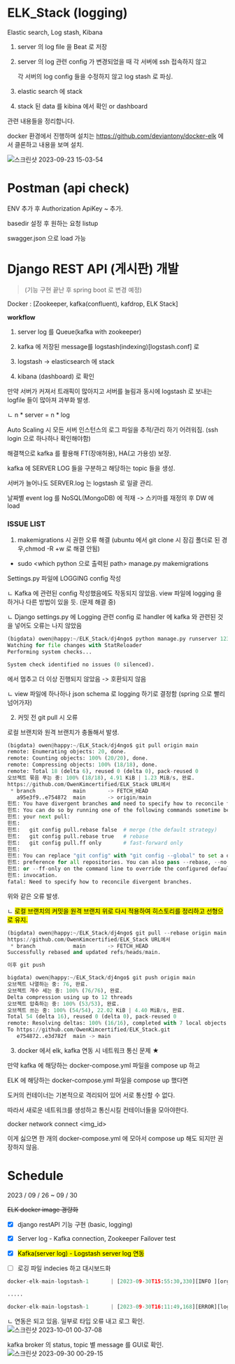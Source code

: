 # ELK_Stack (logging)
Elastic search, Log stash, Kibana 

1. server 의 log file 을 Beat 로 저장

2. server 의 log 관련 config 가 변경되었을 때 각 서버에 ssh 접속하지 않고

   각 서버의 log config 들을 수정하지 않고 log stash 로 파싱. 

4. elastic search 에 stack

5. stack 된 data 를 kibina 에서 확인 or dashboard

관련 내용들을 정리합니다. 

docker 환경에서 진행하며 설치는 https://github.com/deviantony/docker-elk 에서 클론하고 내용을 보며 설치.

![스크린샷 2023-09-23 15-03-54](https://github.com/OwenKimcertified/ELK_Stack/assets/99598620/36a4964c-b2e0-462f-b60b-c6ba182a28af)

# Postman (api check)

ENV 추가 후 Authorization ApiKey ~ 추가.

basedir 설정 후 원하는 요청 listup

swagger.json 으로 load 가능

# Django REST API (게시판) 개발 
>(기능 구현 끝난 후 spring boot 로 변경 예정) 

Docker : [Zookeeper, kafka(confluent), kafdrop, ELK Stack]

__workflow__ 

1. server log 를 Queue(kafka with zookeeper)

2. kafka 에 저장된 message를 logstash(indexing)[logstash.conf] 로

3. logstash -> elasticsearch 에 stack

4. kibana (dashboard) 로 확인

만약 서버가 커져서 트래픽이 많아지고 서버를 늘림과 동시에 logstash 로 보내는 logfile 들이 많아져 과부화 발생.

ㄴ n * server = n * log

Auto Scaling 시 모든 서버 인스턴스의 로그 파일을 추적/관리 하기 어려워짐. (ssh login 으로 하나하나 확인해야함)

해결책으로 kafka 를 활용해 FT(장애허용), HA(고 가용성) 보장.

kafka 에 SERVER LOG 들을 구분하고 해당하는 topic 들을 생성. 

서버가 늘어나도 SERVER.log 는 logstash 로 일괄 관리.

날짜별 event log 를 NoSQL(MongoDB) 에 적재 -> 스키마를 재정의 후 DW 에 load

### ISSUE LIST

1. makemigrations 시 권한 오류 해결 (ubuntu 에서 git clone 시 잠김 폴더로 된 경우,chmod -R +w 로 해결 안됨)

 - sudo <which python 으로 출력된 path> manage.py makemigrations 

Settings.py 파일에 LOGGING config 작성

ㄴ Kafka 에 관련된 config 작성했음에도 작동되지 않았음. view 파일에 logging 을 하거나 다른 방법이 있을 듯. (문제 해결 중)

ㄴ Django settings.py 에 Logging 관련 config 로 handler 에 kafka 와 관련된 것을 넣어도 오류는 나지 않았음

```python
(bigdata) owen@happy:~/ELK_Stack/dj4ngo$ python manage.py runserver 1234
Watching for file changes with StatReloader
Performing system checks...

System check identified no issues (0 silenced).
```

에서 멈추고 더 이상 진행되지 않았음 -> 호환되지 않음

ㄴ view 파일에 하나하나 json schema 로 logging 하기로 결정함 (spring 으로 빨리 넘어가자)

2. 커밋 전 git pull 시 오류

로컬 브랜치와 원격 브랜치가 충돌해서 발생.

```python
(bigdata) owen@happy:~/ELK_Stack/dj4ngo$ git pull origin main
remote: Enumerating objects: 20, done.
remote: Counting objects: 100% (20/20), done.
remote: Compressing objects: 100% (18/18), done.
remote: Total 18 (delta 6), reused 0 (delta 0), pack-reused 0
오브젝트 묶음 푸는 중: 100% (18/18), 4.91 KiB | 1.23 MiB/s, 완료.
https://github.com/OwenKimcertified/ELK_Stack URL에서
 * branch            main       -> FETCH_HEAD
   a95e3f9..e754872  main       -> origin/main
힌트: You have divergent branches and need to specify how to reconcile them.
힌트: You can do so by running one of the following commands sometime before
힌트: your next pull:
힌트: 
힌트:   git config pull.rebase false  # merge (the default strategy)
힌트:   git config pull.rebase true   # rebase
힌트:   git config pull.ff only       # fast-forward only
힌트: 
힌트: You can replace "git config" with "git config --global" to set a default
힌트: preference for all repositories. You can also pass --rebase, --no-rebase,
힌트: or --ff-only on the command line to override the configured default per
힌트: invocation.
fatal: Need to specify how to reconcile divergent branches.
```

위와 같은 오류 발생. 

ㄴ <mark>로컬 브랜치의 커밋을 원격 브랜치 위로 다시 적용하여 히스토리를 정리하고 선형으로 유지.</mark>
```python
(bigdata) owen@happy:~/ELK_Stack/dj4ngo$ git pull --rebase origin main
https://github.com/OwenKimcertified/ELK_Stack URL에서
 * branch            main       -> FETCH_HEAD
Successfully rebased and updated refs/heads/main.

이후 git push 

bigdata) owen@happy:~/ELK_Stack/dj4ngo$ git push origin main
오브젝트 나열하는 중: 76, 완료.
오브젝트 개수 세는 중: 100% (76/76), 완료.
Delta compression using up to 12 threads
오브젝트 압축하는 중: 100% (53/53), 완료.
오브젝트 쓰는 중: 100% (54/54), 22.02 KiB | 4.40 MiB/s, 완료.
Total 54 (delta 16), reused 0 (delta 0), pack-reused 0
remote: Resolving deltas: 100% (16/16), completed with 7 local objects.
To https://github.com/OwenKimcertified/ELK_Stack.git
   e754872..e3d782f  main -> main
```
3. docker 에서 elk, kafka 연동 시 네트워크 통신 문제 ★

만약 kafka 에 해당하는 docker-compose.yml 파일을 compose up 하고

ELK 에 해당하는 docker-compose.yml 파일을 compose up 했다면 

도커의 컨테이너는 기본적으로 격리되어 있어 서로 통신할 수 없다. 

따라서 새로운 네트워크를 생성하고 통신시킬 컨테이너들을 모아야한다. 

docker network connect <network-name> <img_id>

이게 싫으면 한 개의 docker-compose.yml 에 모아서 compose up 해도 되지만 권장하지 않음.

# Schedule

2023 / 09 / 26 ~ 09 / 30

~~ELK docker image 경량화~~

- [X] django restAPI 기능 구현 (basic, logging) 

- [X] Server log - Kafka connection, Zookeeper Failover test 

- [X] <mark>Kafka(server log) - Logstash server log 연동 </mark>

- [ ] 로깅 파일 indecies 하고 대시보드화
```python
docker-elk-main-logstash-1       | [2023-09-30T15:55:30,330][INFO ][org.apache.kafka.clients.consumer.KafkaConsumer][main][0fd99696a92c968bccc1713a676feaca61f52661b8896582adbf98c1fe4f8371] [Consumer clientId=logstash-0, groupId=logstash] Subscribed to topic(s): django_SERVER_LOGS_create_account, django_SERVER_LOGS_question, django_SERVER_LOGS_answer

.....

docker-elk-main-logstash-1       | [2023-09-30T16:11:49,168][ERROR][logstash.codecs.json     ][main][62abd92972a6d191c6edf0d14a8a960c3ec54c02effff72cbc49d8ddd8863036] JSON parse error, original data now in message field {:message=>"incompatible json object type=java.lang.String , only hash map or arrays are supported", :exception=>LogStash::Json::ParserError, :data=>"\"{\\\"log_level\\\": \\\"INFO\\\", \\\"category\\\": \\\"Q_create\\\", \\\"method\\\": \\\"POST\\\", \\\"time\\\": \\\"2023-10-01 01:11\\\", \\\"user_id\\\": 19, \\\"status\\\": \\\"Success\\\"}\""}

```

ㄴ 연동은 되고 있음. 일부로 타입 오류 내고 로그 확인.
![스크린샷 2023-10-01 00-37-08](https://github.com/OwenKimcertified/ELK_Stack/assets/99598620/820eb38d-7e9a-4b6b-863a-cf229c813c19)


kafka broker 의 status, topic 별 message 를 GUI로 확인.
![스크린샷 2023-09-30 00-29-15](https://github.com/OwenKimcertified/ELK_Stack/assets/99598620/6023ef98-4b49-4a15-8872-9636b35b68d5)

